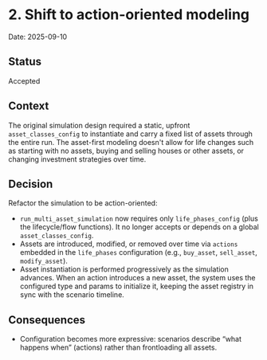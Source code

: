 # 2. Shift to action-oriented modeling

Date: 2025-09-10

## Status

Accepted

## Context

The original simulation design required a static, upfront `asset_classes_config` to instantiate and carry a fixed list of assets through the entire run. The asset-first modeling doesn't allow for life changes such as starting with no assets, buying and selling houses or other assets, or changing investment strategies over time.

## Decision

Refactor the simulation to be action-oriented:

- `run_multi_asset_simulation` now requires only `life_phases_config` (plus the lifecycle/flow functions). It no longer accepts or depends on a global `asset_classes_config`.
- Assets are introduced, modified, or removed over time via `actions` embedded in the `life_phases` configuration (e.g., `buy_asset`, `sell_asset`, `modify_asset`).
- Asset instantiation is performed progressively as the simulation advances. When an action introduces a new asset, the system uses the configured type and params to initialize it, keeping the asset registry in sync with the scenario timeline.

## Consequences

- Configuration becomes more expressive: scenarios describe “what happens when” (actions) rather than frontloading all assets.
